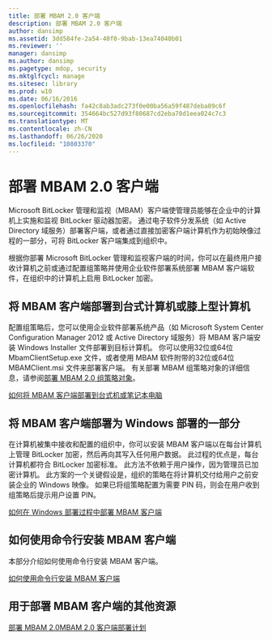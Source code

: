 ```yaml
---
title: 部署 MBAM 2.0 客户端
description: 部署 MBAM 2.0 客户端
author: dansimp
ms.assetid: 3dd584fe-2a54-40f0-9bab-13ea74040b01
ms.reviewer: ''
manager: dansimp
ms.author: dansimp
ms.pagetype: mdop, security
ms.mktglfcycl: manage
ms.sitesec: library
ms.prod: w10
ms.date: 06/16/2016
ms.openlocfilehash: fa42c8ab3adc273f0e00ba56a59f487deba89c6f
ms.sourcegitcommit: 354664bc527d93f80687cd2eba70d1eea024c7c3
ms.translationtype: MT
ms.contentlocale: zh-CN
ms.lasthandoff: 06/26/2020
ms.locfileid: "10803370"
---
```

# 部署 MBAM 2.0 客户端


Microsoft BitLocker 管理和监视（MBAM）客户端使管理员能够在企业中的计算机上实施和监视 BitLocker 驱动器加密。 通过电子软件分发系统（如 Active Directory 域服务）部署客户端，或者通过直接加密客户端计算机作为初始映像过程的一部分，可将 BitLocker 客户端集成到组织中。

根据你部署 Microsoft BitLocker 管理和监视客户端的时间，你可以在最终用户接收计算机之前或通过配置组策略并使用企业软件部署系统部署 MBAM 客户端软件，在组织中的计算机上启用 BitLocker 加密。

## 将 MBAM 客户端部署到台式计算机或膝上型计算机


配置组策略后，您可以使用企业软件部署系统产品（如 Microsoft System Center Configuration Manager 2012 或 Active Directory 域服务）将 MBAM 客户端安装 Windows Installer 文件部署到目标计算机。 你可以使用32位或64位 MbamClientSetup.exe 文件，或者使用 MBAM 软件附带的32位或64位 MBAMClient.msi 文件来部署客户端。 有关部署 MBAM 组策略对象的详细信息，请参阅[部署 MBAM 2.0 组策略对象](deploying-mbam-20-group-policy-objects-mbam-2.md)。

[如何将 MBAM 客户端部署到台式机或笔记本电脑](how-to-deploy-the-mbam-client-to-desktop-or-laptop-computers-mbam-2.md)

## 将 MBAM 客户端部署为 Windows 部署的一部分


在计算机被集中接收和配置的组织中，你可以安装 MBAM 客户端以在每台计算机上管理 BitLocker 加密，然后再向其写入任何用户数据。 此过程的优点是，每台计算机都符合 BitLocker 加密标准。 此方法不依赖于用户操作，因为管理员已加密计算机。 此方案的一个关键假设是，组织的策略在将计算机交付给用户之前安装企业的 Windows 映像。 如果已将组策略配置为需要 PIN 码，则会在用户收到组策略后提示用户设置 PIN。

[如何在 Windows 部署过程中部署 MBAM 客户端](how-to-deploy-the-mbam-client-as-part-of-a-windows-deployment-mbam-2.md)

## 如何使用命令行安装 MBAM 客户端


本部分介绍如何使用命令行安装 MBAM 客户端。

[如何使用命令行安装 MBAM 客户端](how-to-use-a-command-line-to-install-the-mbam-client.md)

## 用于部署 MBAM 客户端的其他资源


[部署 MBAM 2.0](deploying-mbam-20-mbam-2.md)[MBAM 2.0 客户端部署计划](planning-for-mbam-20-client-deployment-mbam-2.md)

 

 





